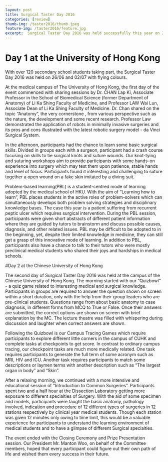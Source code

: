 ```yaml
---
layout: post
title: Surgical Taster Day 2016
categories: [review]
thumb-img: /taster2016/thumb.jpeg
feature-img: /taster2016/feature.jpg
excerpt:  Surgical Taster Day 2016 was held successfully this year on 26/06 and 02/07...
---
```


# Day 1 at the University of Hong Kong

With over 120 secondary school students taking part, the Surgical Taster Day 2016 was held on 26/06 and 02/07 with flying colours.

At the medical campus of The University of Hong Kong, the first day of the event commenced with sharing sessions by Dr. CHAN Lap Ki, Associate Professor in the School of Biomedical Science (former Department of Anatomy) of Li Ka Shing Faculty of Medicine, and Professor LAW Wai Lun, Associate Dean of Li Ka Shing Faculty of Medicine. Dr. Chan shared on the topic “Anatomy”, the very cornerstone , from various perspective such as the nature, the development and some recent research. Professor Law demonstrated the application of robots in minimally invasive surgeries and its pros and cons illustrated with the latest robotic surgery model - da Vinci Surgical System.

In the afternoon, participants had the chance to learn some basic surgical skills. Divided in groups each with a surgeon, participant had a crash course focusing on skills to tie surgical knots and suture wounds. Our knot-tying and suturing workshops aim to provide participants with some hands-on experience into surgery which may test them upon patience, stable hands and level of focus. Participants found it interesting and challenging to suture together a open wound on a fake skin imitated by a diving suit.

Problem-based learning(PBL) is a student-centred mode of learning adopted by the medical school of HKU. With the aim of “Learning how to learn”, PBL places students in the active roles of problem-solvers which can simultaneously develops both problem solving strategies and disciplinary knowledge bases. The case this year is a patient suffering from recurrent peptic ulcer which requires surgical intervention. During the PBL session, participants were given short abstracts of different patient information where they are guided by tutors to brainstorm and discuss possible causes, diagnosis, and other related issues. PBL may be difficult to be adopted to in the beginning, yet, despite their limited knowledge in medicine, they can still get a grasp of this innovative mode of learning. In addition to PBL, participants also have a chance to talk to their tutors who were mostly preclinical medical students who shared their joys and hardships in medical schools.

#Day 2 at the Chinese University of Hong Kong

The second day of Surgical Taster Day 2016 was held at the campus of the Chinese University of Hong Kong. The morning started with our “Quizbowl” - a quiz game related to interesting medical and surgical knowledge. Participants in groups are required to answer the question shown on screen within a short duration, only with the help from their group leaders who are pre-clinical students. Questions range from about basic anatomy to case diagnosis, in different forms from MCQ to True or False. Once their answers are submitted, the correct options are shown on screen with brief explanation by the MC. The lecture theatre was filled with whispering during discussion and laughter when correct answers are shown.

Following the Quizbowl is our Campus Tracing Games which require participants to explore different little corners in the campus of CUHK and complete tasks at checkpoints to get score. In contrast to ordinary campus tracing, our checkpoint tasks are much more medically related. One task requires participants to generate the full term of some acronym such as MRI, HIV and ICU. Another task requires participants to match some descriptions or laymen terms with another description such as “The largest organ in body” and “Skin”.

After a relaxing morning, we continued with a more intensive and educational session of “Introduction to Common Surgeries”. Participants spent two and a half hour at the Dissection Laboratory getting more exposure to different specialties of Surgery. With the aid of some specimen and models, participants were taught the basic anatomy, pathology involved, indication and procedure of 12 different types of surgeries in 12 stations respectively by clinical year medical students. Though each station was given 12 minutes only owing to time limit, this would be a valuable experience for participants to understand the learning environment of medical students and to have a glimpse of different Surgical specialties.

The event ended with the Closing Ceremony and Prize Presentation session. Our President Mr. Manton Woo, on behalf of the Committee members,  hoped that every participant could figure out their own path of life and wished them every success in their future.
